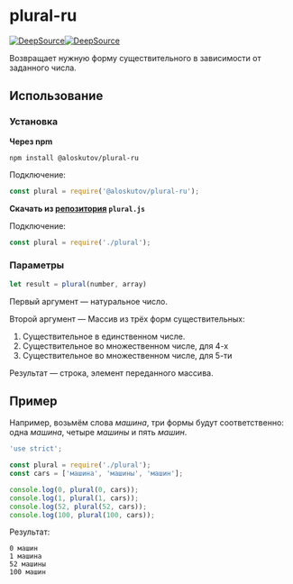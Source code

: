 # plural-ru

[![DeepSource](https://deepsource.io/gh/aloskutov/plural-ru.svg/?label=active+issues&show_trend=true&token=o5rasMJ-Hspa8IoYOvzT29vo)](https://deepsource.io/gh/aloskutov/plural-ru/?ref=repository-badge)[![DeepSource](https://deepsource.io/gh/aloskutov/plural-ru.svg/?label=resolved+issues&show_trend=true&token=o5rasMJ-Hspa8IoYOvzT29vo)](https://deepsource.io/gh/aloskutov/plural-ru/?ref=repository-badge)

Возвращает нужную форму существительного в зависимости от заданного числа.

## Использование

### Установка

**Через npm**

```shell
npm install @aloskutov/plural-ru
```

Подключение:

```js
const plural = require('@aloskutov/plural-ru');
```

**Скачать из [репозитория](https://github.com/aloskutov/plural-ru) `plural.js`**

Подключение:

```js
const plural = require('./plural');
```

### Параметры

```js
let result = plural(number, array)
```

Первый аргумент &mdash; натуральное число.

Второй аргумент &mdash; Массив из трёх форм существительных:

1. Существительное в единственном числе.
2. Существительное во множественном числе, для 4-х
3. Существительное во множественном числе, для 5-ти

Результат &mdash; строка, элемент переданного массива.
## Пример

Например, возьмём слова _машина_, три формы будут соответственно: одна _машина_, четыре _машины_ и пять _машин_.

```js
'use strict';

const plural = require('./plural');
const cars = ['машина', 'машины', 'машин'];

console.log(0, plural(0, cars));
console.log(1, plural(1, cars));
console.log(52, plural(52, cars));
console.log(100, plural(100, cars));
```

Результат:

```shell
0 машин
1 машина
52 машины
100 машин
```
